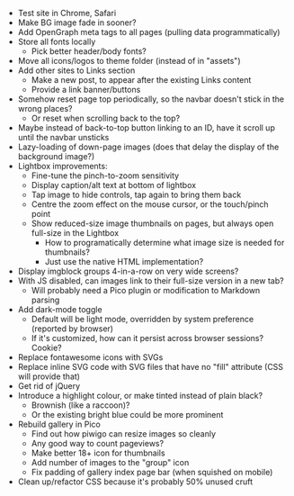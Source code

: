 * Test site in Chrome, Safari
* Make BG image fade in sooner?
* Add OpenGraph meta tags to all pages (pulling data programmatically)
* Store all fonts locally
	* Pick better header/body fonts?
* Move all icons/logos to theme folder (instead of in "assets")
* Add other sites to Links section
	* Make a new post, to appear after the existing Links content
	* Provide a link banner/buttons
* Somehow reset page top periodically, so the navbar doesn't stick in the wrong places?
	* Or reset when scrolling back to the top?
* Maybe instead of back-to-top button linking to an ID, have it scroll up until the navbar unsticks
* Lazy-loading of down-page images (does that delay the display of the background image?)
* Lightbox improvements:
	* Fine-tune the pinch-to-zoom sensitivity
	* Display caption/alt text at bottom of lightbox
	* Tap image to hide controls, tap again to bring them back
	* Centre the zoom effect on the mouse cursor, or the touch/pinch point
	* Show reduced-size image thumbnails on pages, but always open full-size in the Lightbox
		* How to programatically determine what image size is needed for thumbnails?
		* Just use the native HTML implementation?
* Display imgblock groups 4-in-a-row on very wide screens?
* With JS disabled, can images link to their full-size version in a new tab?
	* Will probably need a Pico plugin or modification to Markdown parsing
* Add dark-mode toggle
	* Default will be light mode, overridden by system preference (reported by browser)
	* If it's customized, how can it persist across browser sessions?  Cookie?
* Replace fontawesome icons with SVGs
* Replace inline SVG code with SVG files that have no "fill" attribute (CSS will provide that)
* Get rid of jQuery
* Introduce a highlight colour, or make tinted instead of plain black?
	* Brownish (like a raccoon)?
	* Or the existing bright blue could be more prominent
* Rebuild gallery in Pico
	* Find out how piwigo can resize images so cleanly
	* Any good way to count pageviews?
	* Make better 18+ icon for thumbnails
	* Add number of images to the "group" icon
	* Fix padding of gallery index page bar (when squished on mobile)
* Clean up/refactor CSS because it's probably 50% unused cruft
